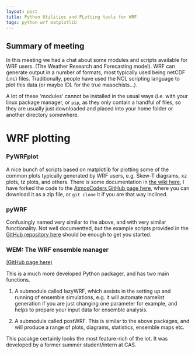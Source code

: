 ```yaml
---
layout: post
title: Python Utilities and PLotting tools for WRF
tags: python wrf matplotlib
---
```


## Summary of meeting
In this meeting we had a chat about some modules and scripts available for WRF users. (The Weather Research and Forecasting model). WRF can generate output in a number of formats, most typically used being netCDF (.nc) files. Traditionally, people have used the NCL scripting language to plot this data (or maybe IDL for the true masochists...). 

A lot of these 'modules' cannot be installed in the usual ways (i.e. with your linux package manager, or `pip`, as they only contain a handful of files, so they are usually just downloaded and placed into your home folder or another directory somewhere.

# WRF plotting

### PyWRFplot
A nice bunch of scripts based on matplotlib for plotting some of the common plots typically generated by WRF users, e.g. Skew-T diagrams, xz plots, tz plots, and others. There is some documentation in [the wiki here](https://code.google.com/archive/p/pywrfplot/wikis), I have forked the code to the [AtmosCoders GitHub page here](https://github.com/AtmosCoders/pywrfplot), where you can download it as a zip file, or `git clone` it if you are that way inclined.

### pyWRF
Confusingly named very similar to the above, and with very similar functionality. Not well documentted, but the example scripts provided in the [GitHub repository here](https://github.com/scaine1/pyWRF) should be enough to get you started. 

### WEM: The WRF ensemble manager
[(GitHub page here)](https://github.com/johnrobertlawson/WEM)

This is a much more developed Python packager, and has two main functions. 
1. A submodule called lazyWRF, which assists in the setting up and running of ensemble simulations, e.g. it will automate namelist generation if you are just changing one parameter for example, and helps to prepare your input data for ensemble analysis. 

2. A submodule called postWRF. This is similar to the above packages, and will produce a range of 
plots, diagrams, statistics, ensemble maps etc.

This pacakge certainly looks the most feature-rich of the lot. It was developed by a former summer student/intern at CAS.
